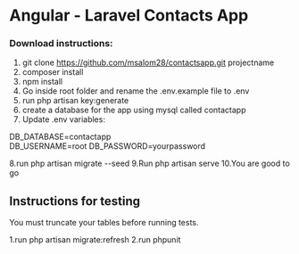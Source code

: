 # Angular - Laravel Contacts App

### Download instructions:

1. git clone https://github.com/msalom28/contactsapp.git projectname
2. composer install
3. npm install
4. Go inside root folder and rename the .env.example file to .env 
5. run php artisan key:generate
6. create a database for the app using mysql called contactapp
7. Update .env variables:

DB_DATABASE=contactapp		
DB_USERNAME=root
DB_PASSWORD=yourpassword

8.run php artisan migrate --seed
9.Run php artisan serve
10.You are good to go

## Instructions for testing

You must truncate your tables before running tests. 

1.run php artisan migrate:refresh
2.run phpunit
